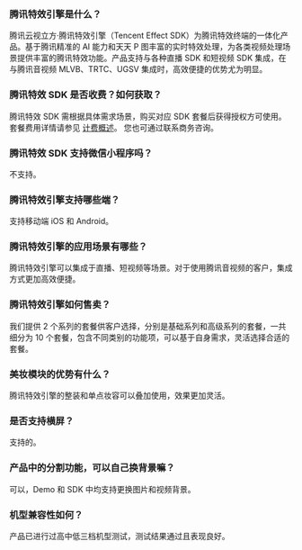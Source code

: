 [](id:q1)
### 腾讯特效引擎是什么？
腾讯云视立方·腾讯特效引擎（Tencent Effect SDK）为腾讯特效终端的一体化产品。基于腾讯精准的 AI 能力和天天 P 图丰富的实时特效处理，为各类视频处理场景提供丰富的腾讯特效功能。产品支持与各种直播 SDK 和短视频 SDK 集成，在与腾讯音视频 MLVB、TRTC、UGSV 集成时，高效便捷的优势尤为明显。

[](id:q2)
### 腾讯特效 SDK 是否收费？如何获取？
腾讯特效 SDK 需根据具体需求场景，购买对应 SDK 套餐后获得授权方可使用。套餐费用详情请参见 [计费概述](https://cloud.tencent.com/document/product/616/36807)。 您也可通过联系商务咨询。

[](id:q3)
### 腾讯特效 SDK 支持微信小程序吗？
不支持。

[](id:q4)
### 腾讯特效引擎支持哪些端？
支持移动端 iOS 和 Android。

[](id:q5)
### 腾讯特效引擎的应用场景有哪些？
腾讯特效引擎可以集成于直播、短视频等场景。对于使用腾讯音视频的客户，集成方式更加高效便捷。

[](id:q6)
### 腾讯特效引擎如何售卖？
我们提供 2 个系列的套餐供客户选择，分别是基础系列和高级系列的套餐，一共细分为 10 个套餐，包含不同类别的功能项，可以基于自身需求，灵活选择合适的套餐。

[](id:q7)
### 美妆模块的优势有什么？
腾讯特效引擎的整装和单点妆容可以叠加使用，效果更加灵活。

[](id:q8)
### 是否支持横屏？
支持的。

[](id:q9)
### 产品中的分割功能，可以自己换背景嘛？
可以，Demo 和 SDK 中均支持更换图片和视频背景。

[](id:q10)
### 机型兼容性如何？
产品已进行过高中低三档机型测试，测试结果通过且表现良好。




